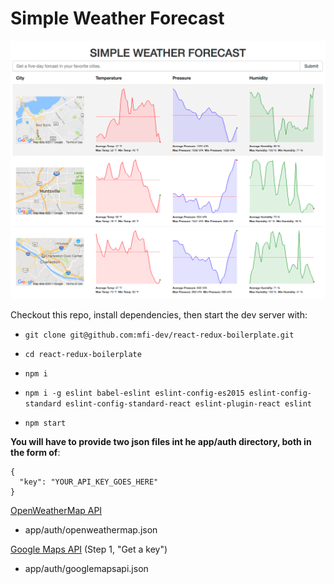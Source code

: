 # Simple Weather Forecast
![alt text](app/assets/images/screenshot.png "Simple Weather Forecast app screenshot")

Checkout this repo, install dependencies, then start the dev server with:

  - `git clone git@github.com:mfi-dev/react-redux-boilerplate.git`

  - `cd react-redux-boilerplate`

  - `npm i`

  - `npm i -g eslint babel-eslint
   eslint-config-es2015 eslint-config-standard eslint-config-standard-react eslint-plugin-react eslint`

  - `npm start`


__You will have to provide two json files int he app/auth directory, both in the form of__:
  ```
  {
    "key": "YOUR_API_KEY_GOES_HERE"
  }
  ```
  [OpenWeatherMap API](http://openweathermap.org)
  - app/auth/openweathermap.json
  
  [Google Maps API](https://developers.google.com/maps/) (Step 1, "Get a key")
  - app/auth/googlemapsapi.json
